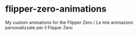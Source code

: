 # flipper-zero-animations
My custom animations for the Flipper Zero / Le mie animazioni personalizzate per il Flipper Zero
